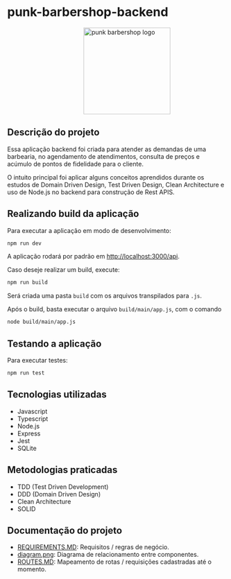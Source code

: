 # punk-barbershop-backend

<img src="https://user-images.githubusercontent.com/55285816/154165860-266d2e83-a65a-473b-b163-a111826db8e4.jpg" alt="punk barbershop logo" width="200px" style="margin-left: 35%" />

## Descrição do projeto

Essa aplicação backend foi criada para atender as demandas de uma barbearia, no agendamento de atendimentos, consulta de preços e acúmulo de pontos de fidelidade para o cliente.

O intuito principal foi aplicar alguns conceitos aprendidos durante os estudos de Domain Driven Design, Test Driven Design, Clean Architecture e uso de Node.js no backend para construção de Rest APIS.

## Realizando build da aplicação

Para executar a aplicação em modo de desenvolvimento:

```bash
npm run dev
```

A aplicação rodará por padrão em [http://localhost:3000/api]([http://localhost:3000/api).

Caso deseje realizar um build, execute:

```bash
npm run build
```

Será criada uma pasta `build` com os arquivos transpilados para `.js`.

Após o build, basta executar o arquivo `build/main/app.js`, com o comando

```bash
node build/main/app.js
```

## Testando a aplicação

Para executar testes:

```bash
npm run test
```

## Tecnologias utilizadas

-   Javascript
-   Typescript
-   Node.js
-   Express
-   Jest
-   SQLite

## Metodologias praticadas

-   TDD (Test Driven Development)
-   DDD (Domain Driven Design)
-   Clean Architecture
-   SOLID

## Documentação do projeto

-   [REQUIREMENTS.MD](docs/REQUIREMENTS.MD): Requisitos / regras de negócio.
-   [diagram.png](docs/diagram.png): Diagrama de relacionamento entre componentes.
-   [ROUTES.MD](docs/ROUTES.MD): Mapeamento de rotas / requisições cadastradas até o momento.
